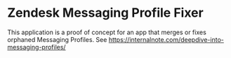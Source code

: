 # Zendesk Messaging Profile Fixer

This application is a proof of concept for an app that merges or fixes orphaned Messaging Profiles.
See https://internalnote.com/deepdive-into-messaging-profiles/